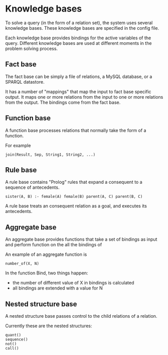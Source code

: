 # Knowledge bases

To solve a query (in the form of a relation set), the system uses several knowledge bases. These knowledge bases are specified in the config file.

Each knowledge base provides bindings for the active variables of the query. Different knowledge bases are used at different moments in the problem solving process.

## Fact base

The fact base can be simply a file of relations, a MySQL database, or a SPARQL datastore.

It has a number of "mappings" that map the input to fact base specific output. It maps one or more relations from the input to one or more relations from the output. The bindings come from the fact base.

## Function base

A function base processes relations that normally take the form of a function.

For example

    join(Result, Sep, String1, String2, ...)

## Rule base

A rule base contains "Prolog" rules that expand a consequent to a sequence of antecedents.

    sister(A, B) :- female(A) female(B) parent(A, C) parent(B, C)

A rule base treats an consequent relation as a goal, and executes its antecedents.

## Aggregate base

An aggregate base provides functions that take a set of bindings as input and perform function on the all the bindings of

An example of an aggregate function is

    number_of(X, N)

In the function Bind, two things happen:

* the number of different value of X in bindings is calculated
* all bindings are extended with a value for N

## Nested structure base

A nested structure base passes control to the child relations of a relation.

Currently these are the nested structures:

    quant()
    sequence()
    not()
    call()

